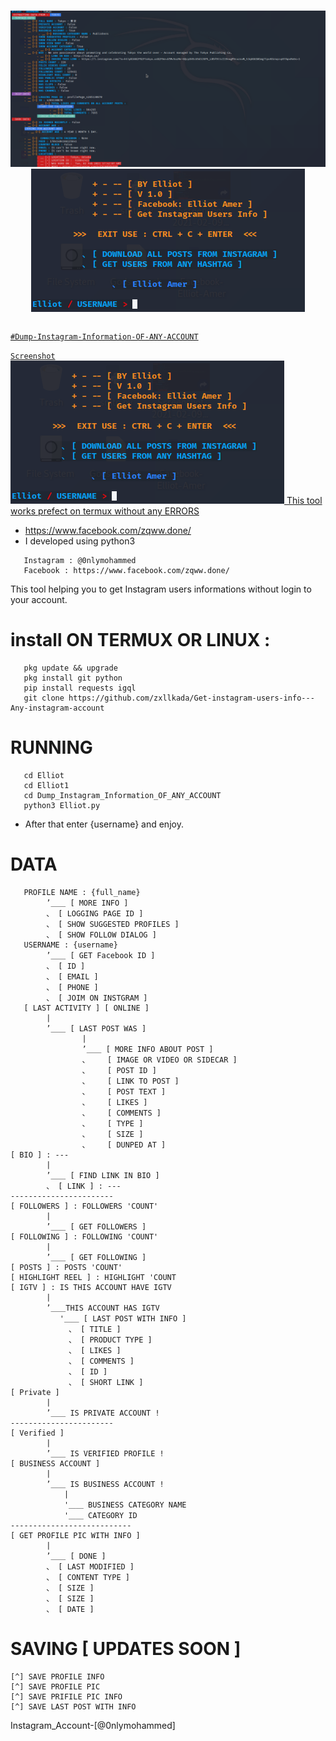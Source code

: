 #

<p align="center">
   <a href="https://www.facebook.com/zqww.done/">
      <img src="https://github.com/ElliotAmer/Elliot_instagram/blob/main/Elliot1/Dump_info.png">
   </a>
   <a href="https://www.facebook.com/zqww.done/">
      <img src="https://github.com/ElliotAmer/Elliot_instagram/blob/main/Elliot1/Elliot-Instagram.png">
</p>
   
   
```
```
```
#Dump-Instagram-Information-OF-ANY-ACCOUNT
```



``Screenshot``
![Elliot-Amer](https://github.com/ElliotAmer/Elliot_instagram/blob/main/Elliot1/Elliot-Instagram.png)
This tool works prefect on termux without any ERRORS
* https://www.facebook.com/zqww.done/
* I developed using python3

```
   Instagram : @0nlymohammed
   Facebook : https://www.facebook.com/zqww.done/
```

This tool helping you to get Instagram users informations without login to your account.


# install ON TERMUX OR LINUX :
```
   pkg update && upgrade
   pkg install git python
   pip install requests igql
   git clone https://github.com/zxllkada/Get-instagram-users-info---Any-instagram-account
```

# RUNNING
```
   cd Elliot
   cd Elliot1
   cd Dump_Instagram_Information_OF_ANY_ACCOUNT
   python3 Elliot.py
```
* After that enter {username} and enjoy.


# DATA
```
   PROFILE NAME : {full_name}
        ’＿＿ [ MORE INFO ]
        、 [ LOGGING PAGE ID ]
        、 [ SHOW SUGGESTED PROFILES ]
        、 [ SHOW FOLLOW DIALOG ]
   USERNAME : {username}
        ’＿＿ [ GET Facebook ID ]
        、 [ ID ]
        、 [ EMAIL ]
        、 [ PHONE ]
        、 [ JOIM ON INSTGRAM ]
   [ LAST ACTIVITY ] [ ONLINE ]
        |
        ’＿＿ [ LAST POST WAS ]
                |
                ’＿＿ [ MORE INFO ABOUT POST ]
                、    [ IMAGE OR VIDEO OR SIDECAR ]
                、    [ POST ID ]
                、    [ LINK TO POST ]
                、    [ POST TEXT ]
                、    [ LIKES ]
                、    [ COMMENTS ]
                、    [ TYPE ]
                、    [ SIZE ]
                、    [ DUNPED AT ]
[ BIO ] : ---
        |
        ’＿＿ [ FIND LINK IN BIO ]
        、 [ LINK ] : ---
-----------------------
[ FOLLOWERS ] : FOLLOWERS 'COUNT'
        |
        ’＿＿ [ GET FOLLOWERS ]
[ FOLLOWING ] : FOLLOWING 'COUNT'
        |
        ’＿＿ [ GET FOLLOWING ]
[ POSTS ] : POSTS 'COUNT'
[ HIGHLIGHT REEL ] : HIGHLIGHT 'COUNT
[ IGTV ] : IS THIS ACCOUNT HAVE IGTV
        |
        ’＿＿THIS ACCOUNT HAS IGTV
           '＿＿ [ LAST POST WITH INFO ]
             、 [ TITLE ]
             、 [ PRODUCT TYPE ] 
             、 [ LIKES ] 
             、 [ COMMENTS ] 
             、 [ ID ]
             、 [ SHORT LINK ]
[ Private ]
        |
        ’＿＿ IS PRIVATE ACCOUNT !
-----------------------
[ Verified ]
        |
        ’＿＿ IS VERIFIED PROFILE !
[ BUSINESS ACCOUNT ]
        |
        ’＿＿ IS BUSINESS ACCOUNT !
            |
            '＿＿ BUSINESS CATEGORY NAME
            '＿＿ CATEGORY ID
---------------------------
[ GET PROFILE PIC WITH INFO ]
        |
        ’＿＿ [ DONE ]
        、 [ LAST MODIFIED ]
        、 [ CONTENT TYPE ] 
        、 [ SIZE ] 
        、 [ SIZE ]
        、 [ DATE ]
```

# SAVING [ UPDATES SOON ]

```
[^] SAVE PROFILE INFO
[^] SAVE PROFILE PIC
[^] SAVE PRIFILE PIC INFO
[^] SAVE LAST POST WITH INFO
```
Instagram_Account-[@0nlymohammed]
